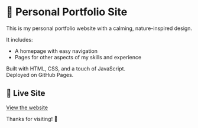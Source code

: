 # 🌿 Personal Portfolio Site

This is my personal portfolio website with a calming, nature-inspired design.

It includes:
- A homepage with easy navigation
- Pages for other aspects of my skills and experience

Built with HTML, CSS, and a touch of JavaScript.  
Deployed on GitHub Pages.

## 🌱 Live Site

[View the website](https://yourusername.github.io/your-repo-name)

Thanks for visiting! 🌼
